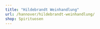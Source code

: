 ```yaml
---
title: "Hildebrandt Weinhandlung"
url: /hannover/hildebrandt-weinhandlung/
shop: Spirituosen
---
```

